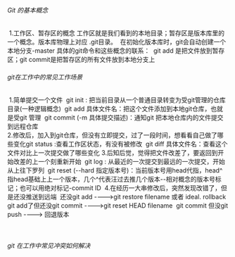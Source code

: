 ###### Git 的基本概念

​		1.工作区、暂存区的概念
​				工作区就是我们看到的本地目录；暂存区是版本库里的一个概念。版本库物理上对应 .git目录。
​				在初始化版本库时，git会自动创建一个本地分支-master
​				具体的git命令和这些概念的联系：
​						git add 是把文件放到暂存区；git commit是把暂存区的所有文件放到本地分支上





###### git在工作中的常见工作场景

​		1.简单提交一个文件
​				git init : 把当前目录从一个普通目录转变为受git管理的仓库目录(一种逻辑概念)
​				git add  具体文件名：把这个文件添加到本地git仓库，也就是受git 管理
​				git commit (-m 具体提交描述)：通知git 把本地仓库内的文件提交到远程仓库
​				
​		2.修改后，加入到git仓库，但没有立即提交，过了一段时间，想看看自己做了哪些变化
​				git status :查看工作区状态，有没有被修改
​				git  diff  具体文件名：查看这个文件对比上一次提交做了哪些变化
​		3.后知后觉，觉得把文件改差了，要返回到开始改差的上一个刻重新开始
​				git log : 从最近的一次提交到最远的一次提交，开始从上往下罗列
​				git  reset  (--hard  指定版本号)：当前版本号用head代指，head^ 指head基础上上一个版本，几个^代表汪过去推几个版本--相对概念的版本号标记；也可以用绝对标记-commit ID
​		4.在经历一大串修改后，突然发现改错了，但是还没推送到远端
​			还没git add ---->git restore filename  或者 ideal. rollback
​			git add了但还没git commit ---->git reset HEAD  filename 
​			git commit 但没git push ----> 回退版本

​								

 



###### git 在工作中常见冲突如何解决